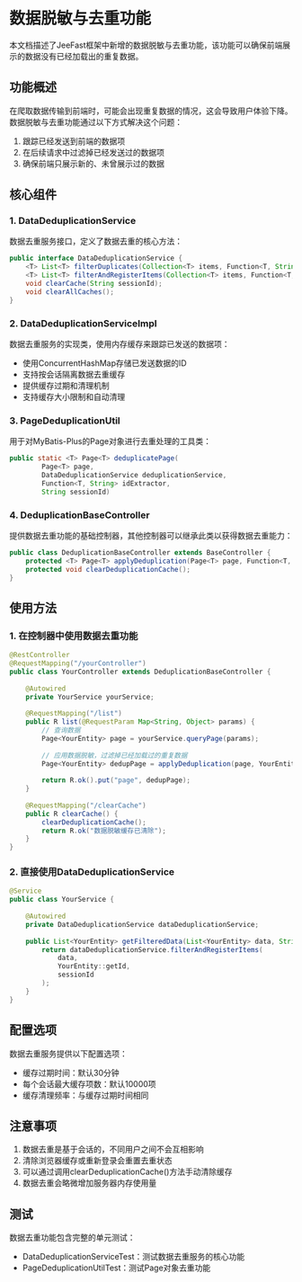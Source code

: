 # 数据脱敏与去重功能

本文档描述了JeeFast框架中新增的数据脱敏与去重功能，该功能可以确保前端展示的数据没有已经加载出的重复数据。

## 功能概述

在爬取数据传输到前端时，可能会出现重复数据的情况，这会导致用户体验下降。数据脱敏与去重功能通过以下方式解决这个问题：

1. 跟踪已经发送到前端的数据项
2. 在后续请求中过滤掉已经发送过的数据项
3. 确保前端只展示新的、未曾展示过的数据

## 核心组件

### 1. DataDeduplicationService

数据去重服务接口，定义了数据去重的核心方法：

```java
public interface DataDeduplicationService {
    <T> List<T> filterDuplicates(Collection<T> items, Function<T, String> idExtractor);
    <T> List<T> filterAndRegisterItems(Collection<T> items, Function<T, String> idExtractor, String sessionId);
    void clearCache(String sessionId);
    void clearAllCaches();
}
```

### 2. DataDeduplicationServiceImpl

数据去重服务的实现类，使用内存缓存来跟踪已发送的数据项：

- 使用ConcurrentHashMap存储已发送数据的ID
- 支持按会话隔离数据去重缓存
- 提供缓存过期和清理机制
- 支持缓存大小限制和自动清理

### 3. PageDeduplicationUtil

用于对MyBatis-Plus的Page对象进行去重处理的工具类：

```java
public static <T> Page<T> deduplicatePage(
        Page<T> page, 
        DataDeduplicationService deduplicationService,
        Function<T, String> idExtractor,
        String sessionId)
```

### 4. DeduplicationBaseController

提供数据去重功能的基础控制器，其他控制器可以继承此类以获得数据去重能力：

```java
public class DeduplicationBaseController extends BaseController {
    protected <T> Page<T> applyDeduplication(Page<T> page, Function<T, String> idExtractor);
    protected void clearDeduplicationCache();
}
```

## 使用方法

### 1. 在控制器中使用数据去重功能

```java
@RestController
@RequestMapping("/yourController")
public class YourController extends DeduplicationBaseController {
    
    @Autowired
    private YourService yourService;
    
    @RequestMapping("/list")
    public R list(@RequestParam Map<String, Object> params) {
        // 查询数据
        Page<YourEntity> page = yourService.queryPage(params);
        
        // 应用数据脱敏，过滤掉已经加载过的重复数据
        Page<YourEntity> dedupPage = applyDeduplication(page, YourEntity::getId);
        
        return R.ok().put("page", dedupPage);
    }
    
    @RequestMapping("/clearCache")
    public R clearCache() {
        clearDeduplicationCache();
        return R.ok("数据脱敏缓存已清除");
    }
}
```

### 2. 直接使用DataDeduplicationService

```java
@Service
public class YourService {
    
    @Autowired
    private DataDeduplicationService dataDeduplicationService;
    
    public List<YourEntity> getFilteredData(List<YourEntity> data, String sessionId) {
        return dataDeduplicationService.filterAndRegisterItems(
            data,
            YourEntity::getId,
            sessionId
        );
    }
}
```

## 配置选项

数据去重服务提供以下配置选项：

- 缓存过期时间：默认30分钟
- 每个会话最大缓存项数：默认10000项
- 缓存清理频率：与缓存过期时间相同

## 注意事项

1. 数据去重是基于会话的，不同用户之间不会互相影响
2. 清除浏览器缓存或重新登录会重置去重状态
3. 可以通过调用clearDeduplicationCache()方法手动清除缓存
4. 数据去重会略微增加服务器内存使用量

## 测试

数据去重功能包含完整的单元测试：

- DataDeduplicationServiceTest：测试数据去重服务的核心功能
- PageDeduplicationUtilTest：测试Page对象去重功能